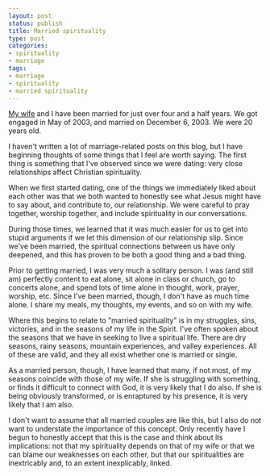 ```yaml
---
layout: post
status: publish
title: Married spirituality
type: post
categories:
- spirituality
- marriage
tags:
- marriage
- spirituality
- married spirituality
---
```

<a href="http://kierastegall.com/">My wife</a> and I have been married for just over four and a half years. We got engaged in May of 2003, and married on December 6, 2003. We were 20 years old.

I haven't written a lot of marriage-related posts on this blog, but I have beginning thoughts of some things that I feel are worth saying. The first thing is something that I've observed since we were dating: very close relationships affect Christian spirituality.

When we first started dating, one of the things we immediately liked about each other was that we both wanted to honestly see what Jesus might have to say about, and contribute to, our relationship. We were careful to pray together, worship together, and include spirituality in our conversations.

During those times, we learned that it was much easier for us to get into stupid arguments if we let this dimension of our relationship slip. Since we've been married, the spiritual connections between us have only deepened, and this has proven to be both a good thing and a bad thing.

Prior to getting married, I was very much a solitary person. I was (and still am) perfectly content to eat alone, sit alone in class or church, go to concerts alone, and spend lots of time alone in thought, work, prayer, worship, etc. Since I've been married, though, I don't have as much time alone. I share my meals, my thoughts, my events, and so on with my wife.

Where this begins to relate to "married spirituality" is in my struggles, sins, victories, and in the seasons of my life in the Spirit. I've often spoken about the seasons that we have in seeking to live a spiritual life. There are dry seasons, rainy seasons, mountain experiences, and valley experiences. All of these are valid, and they all exist whether one is married or single.

As a married person, though, I have learned that many, if not most, of my seasons coincide with those of my wife. If she is struggling with something, or finds it difficult to connect with God, it is very likely that I do also. If she is being obviously transformed, or is enraptured by his presence, it is very likely that I am also.

I don't want to assume that all married couples are like this, but I also do not want to understate the importance of this concept. Only recently have I begun to honestly accept that this is the case and think about its implications: not that my spirituality depends on that of my wife or that we can blame our weaknesses on each other, but that our spiritualities are inextricably and, to an extent inexplicably, linked.
